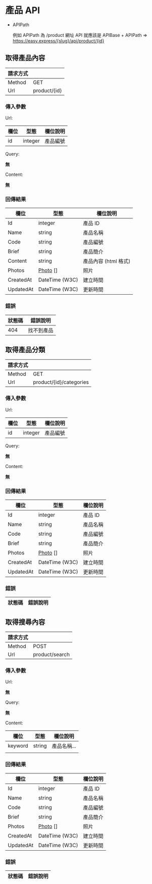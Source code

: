 # 產品 API

+ APIPath

  例如 APIPath 為 /product 網址 API 就應該是 APIBase + APIPath => https://easy.express/{slug}/api/product/{id}

## 取得產品內容

|請求方式||
|--------|-----|
| Method | GET |
| Url    | product/{id} |

### 傳入參數

Url:

| 欄位  | 型態 | 欄位說明 |
|-------|------| -------- |
| id  | integer | 產品編號 |


Query:

**無**

Content:

**無**

### 回傳結果
| 欄位  | 型態 | 欄位說明 |
|-------|------|----------|
| Id | integer | 產品 ID |
| Name | string | 產品名稱 |
| Code | string | 產品編號 |
| Brief | string | 產品簡介 |
| Content | string | 產品內容 (html 格式) |
| Photos | [Photo](Photo.md) [] | 照片 |
| CreatedAt | DateTime (W3C) | 建立時間 |
| UpdatedAt | DateTime (W3C) | 更新時間 |

### 錯誤
| 狀態碼  | 錯誤說明 |
|---------|----------|
|404| 找不到產品 |

## 取得產品分類

|請求方式||
|--------|-----|
| Method | GET |
| Url    | product/{id}/categories |

### 傳入參數

Url:

| 欄位  | 型態 | 欄位說明 |
|-------|------| -------- |
| id  | integer | 產品編號 |


Query:

**無**

Content:

**無**

### 回傳結果
| 欄位  | 型態 | 欄位說明 |
|-------|------|----------|
| Id | integer | 產品 ID |
| Name | string | 產品名稱 |
| Code | string | 產品編號 |
| Brief | string | 產品簡介 |
| Photos | [Photo](Photo.md) [] | 照片 |
| CreatedAt | DateTime (W3C) | 建立時間 |
| UpdatedAt | DateTime (W3C) | 更新時間 |

### 錯誤
| 狀態碼  | 錯誤說明 |
|---------|----------|

## 取得搜尋內容

|請求方式||
|--------|-----|
| Method | POST |
| Url    | product/search |

### 傳入參數

Url:

**無**

Query:

**無**

Content:

|欄位|型態|欄位說明|
|----|----|--------|
|keyword|string|產品名稱...|
||||


### 回傳結果
| 欄位  | 型態 | 欄位說明 |
|-------|------|----------|
| Id | integer | 產品 ID |
| Name | string | 產品名稱 |
| Code | string | 產品編號 |
| Brief | string | 產品簡介 |
| Photos | [Photo](Photo.md) [] | 照片 |
| CreatedAt | DateTime (W3C) | 建立時間 |
| UpdatedAt | DateTime (W3C) | 更新時間 |

### 錯誤
| 狀態碼  | 錯誤說明 |
|---------|----------|
